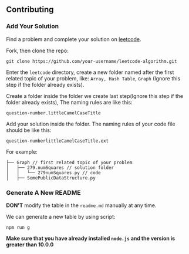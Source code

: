 ## Contributing

### Add Your Solution

Find a problem and complete your solution on [leetcode](https://leetcode.com).

Fork, then clone the repo:

```
git clone https://github.com/your-username/leetcode-algorithm.git

```

Enter the `leetcode` directory, create a new folder named after the first related topic of your problem, like: `Array, Hash Table`, `Graph` (Ignore this step if the folder already exists).

Create a folder inside the folder we create last step(Ignore this step if the folder already exists), The naming rules are like this:

    question-number.littleCamelCaseTitle

Add your solution inside the folder. The naming rules of your code file should be like this:

    question-numberlittleCamelCaseTitle.ext

For example:

```
├── Graph // first related topic of your problem
│   ├── 279.numSquares // solution folder
│   │   └── 279numSquares.py // code
│   ├── SomePublicDataStructure.py
```

### Generate A New README

**DON'T** modify the table in the `readme.md` manually at any time.

We can generate a new table by using script:

    npm run g

**Make sure that you have already installed `node.js` and the version is greater than 10.0.0**
